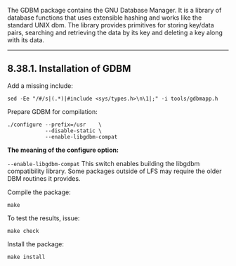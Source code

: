 The GDBM package contains the GNU Database Manager. It is a library of database functions that uses extensible hashing and works like the standard UNIX dbm. The library provides primitives for storing key/data pairs, searching and retrieving the data by its key and deleting a key along with its data.

---
## 8.38.1. Installation of GDBM

Add a missing include:

```shell
sed -Ee "/#/s|(.*)|#include <sys/types.h>\n\1|;" -i tools/gdbmapp.h
```

Prepare GDBM for compilation:

```shell
./configure --prefix=/usr    \
            --disable-static \
            --enable-libgdbm-compat
```

**The meaning of the configure option:**

`--enable-libgdbm-compat`
This switch enables building the libgdbm compatibility library. Some packages outside of LFS may require the older DBM routines it provides.

Compile the package:

```shell
make
```

To test the results, issue:

```shell
make check
```

Install the package:

```shell
make install
```
